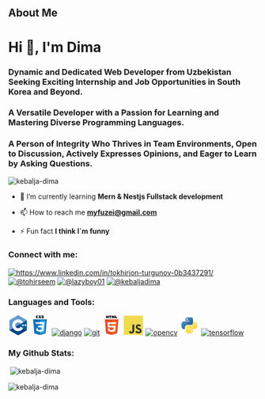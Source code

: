## About Me

<h1 align="left">Hi 👋, I'm Dima</h1>
<h3 align="left">Dynamic and Dedicated Web Developer from Uzbekistan Seeking Exciting Internship and Job Opportunities in South Korea and Beyond.</h3>
<h3 align="left">A Versatile Developer with a Passion for Learning and Mastering Diverse Programming Languages.</h3>
<h3 align="left">A Person of Integrity Who Thrives in Team Environments, Open to Discussion, Actively Expresses Opinions, and Eager to Learn by Asking Questions.</h3>
<p align="left"> <img src="https://komarev.com/ghpvc/?username=kebalja-dima&label=Profile%20views&color=0e75b6&style=flat" alt="kebalja-dima" /> </p>

- 🌱 I’m currently learning **Mern & Nestjs Fullstack development**

- 📫 How to reach me **myfuzei@gmail.com**

- ⚡ Fun fact **I think I`m funny**

<h3 align="left">Connect with me:</h3>
<p align="left">
<a href="https://linkedin.com/in/https://www.linkedin.com/in/tokhirjon-turgunov-0b3437291/" target="blank"><img align="center" src="https://raw.githubusercontent.com/rahuldkjain/github-profile-readme-generator/master/src/images/icons/Social/linked-in-alt.svg" alt="https://www.linkedin.com/in/tokhirjon-turgunov-0b3437291/" height="30" width="40" /></a>
<a href="https://instagram.com/@tohirseem" target="blank"><img align="center" src="https://raw.githubusercontent.com/rahuldkjain/github-profile-readme-generator/master/src/images/icons/Social/instagram.svg" alt="@tohirseem" height="30" width="40" /></a>
<a href="https://www.leetcode.com/@lazyboy01" target="blank"><img align="center" src="https://raw.githubusercontent.com/rahuldkjain/github-profile-readme-generator/master/src/images/icons/Social/leet-code.svg" alt="@lazyboy01" height="30" width="40" /></a>
<a href="https://www.hackerearth.com/@kebaljadima" target="blank"><img align="center" src="https://raw.githubusercontent.com/rahuldkjain/github-profile-readme-generator/master/src/images/icons/Social/hackerearth.svg" alt="@kebaljadima" height="30" width="40" /></a>
</p>

<h3 align="left">Languages and Tools:</h3>
<p align="left"> <a href="https://www.w3schools.com/cpp/" target="_blank" rel="noreferrer"> <img src="https://raw.githubusercontent.com/devicons/devicon/master/icons/cplusplus/cplusplus-original.svg" alt="cplusplus" width="40" height="40"/></a> 
  <a href="https://www.w3schools.com/css/" target="_blank" rel="noreferrer"> <img src="https://raw.githubusercontent.com/devicons/devicon/master/icons/css3/css3-original-wordmark.svg" alt="css3" width="40" height="40"/></a>
  <a href="https://www.djangoproject.com/" target="_blank" rel="noreferrer"> <img src="https://cdn.worldvectorlogo.com/logos/django.svg" alt="django" width="40" height="40"/></a> 
  <a href="https://git-scm.com/" target="_blank" rel="noreferrer"> <img src="https://www.vectorlogo.zone/logos/git-scm/git-scm-icon.svg" alt="git" width="40" height="40"/></a>
  <a href="https://www.w3.org/html/" target="_blank" rel="noreferrer"> <img src="https://raw.githubusercontent.com/devicons/devicon/master/icons/html5/html5-original-wordmark.svg" alt="html5" width="40" height="40"/></a> 
  <a href="https://developer.mozilla.org/en-US/docs/Web/JavaScript" target="_blank" rel="noreferrer"> <img src="https://raw.githubusercontent.com/devicons/devicon/master/icons/javascript/javascript-original.svg" alt="javascript" width="40" height="40"/></a>
  <a href="https://opencv.org/" target="_blank" rel="noreferrer"> <img src="https://www.vectorlogo.zone/logos/opencv/opencv-icon.svg" alt="opencv" width="40" height="40"/></a> 
  <a href="https://www.python.org" target="_blank" rel="noreferrer"> <img src="https://raw.githubusercontent.com/devicons/devicon/master/icons/python/python-original.svg" alt="python" width="40" height="40"/></a>
  <a href="https://www.tensorflow.org" target="_blank" rel="noreferrer"> <img src="https://www.vectorlogo.zone/logos/tensorflow/tensorflow-icon.svg" alt="tensorflow" width="40" height="40"/></a> </p>

<h3 align="left"> My Github Stats:</h3>

<p>&nbsp;<img align="center" src="https://github-readme-stats.vercel.app/api?username=kebalja-dima&show_icons=true&locale=en" alt="kebalja-dima" /></p>

<p><img align="center" src="https://github-readme-streak-stats.herokuapp.com/?user=kebalja-dima&" alt="kebalja-dima" /></p>

